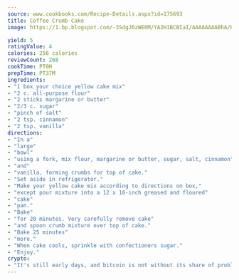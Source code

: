 ```yaml
---
source: www.cookbooks.com/Recipe-Details.aspx?id=175693
title: Coffee Crumb Cake
image: https://1.bp.blogspot.com/-3SdgJ6zWE0M/YA2H1BCBIaI/AAAAAAAABhA/KLu9yTsYBMkJQudB_uFGwTypBtmTiBfZgCLcBGAsYHQ/s320/4.png

yield: 5
ratingValue: 4
calories: 256 calories
reviewCount: 268
cookTime: PT0H
prepTime: PT37M
ingredients:
- "1 box your choice yellow cake mix"
- "2 c. all-purpose flour"
- "2 sticks margarine or butter"
- "2/3 c. sugar"
- "pinch of salt"
- "2 tsp. cinnamon"
- "2 tsp. vanilla"
directions:
- "In a"
- "large"
- "bowl"
- "using a fork, mix flour, margarine or butter, sugar, salt, cinnamon"
- "and"
- "vanilla, forming crumbs for top of cake."
- "Set aside in refrigerator."
- "Make your yellow cake mix according to directions on box,"
- "except pour mixture into a 12 x 16-inch greased and floured"
- "cake"
- "pan."
- "Bake"
- "for 20 minutes. Very carefully remove cake"
- "and spoon crumb mixture over top of cake."
- "Bake 25 minutes"
- "more."
- "When cake cools, sprinkle with confectioners sugar."
- "Enjoy."
crypto:
- "It's still early days, and bitcoin is not without its share of problems."
---
```

